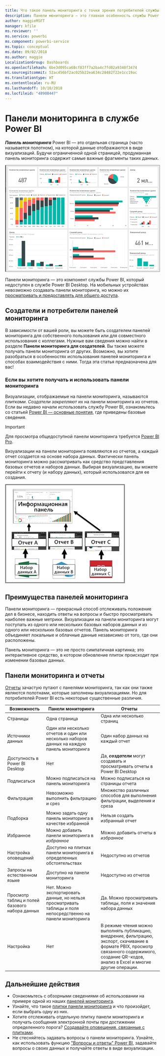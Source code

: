 ```yaml
---
title: Что такое панель мониторинга с точки зрения потребителей службы Power BI?
description: Панели мониторинга — это главная особенность службы Power BI.
author: maggieMSFT
manager: kfile
ms.reviewer: ''
ms.service: powerbi
ms.component: powerbi-service
ms.topic: conceptual
ms.date: 09/02/2018
ms.author: maggie
LocalizationGroup: Dashboards
ms.openlocfilehash: 6be3d095ca68cf83ff7a2ba4c7fd02a9340f3474
ms.sourcegitcommit: 52ac456bf2ac025b22ea634c28482f22e1cc19ac
ms.translationtype: HT
ms.contentlocale: ru-RU
ms.lasthandoff: 10/10/2018
ms.locfileid: "48908447"
---
```

# <a name="dashboards-in-power-bi-service"></a>Панели мониторинга в службе Power BI

***Панель мониторинга*** Power BI — это отдельная страница (часто называется полотном), на которой данные отображаются в виде визуализаций. Будучи ограниченной одной страницей, продуманная панель мониторинга содержит самые важные фрагменты таких данных.

![панель мониторинга](media/service-dashboards/power-bi-dashboard2.png)

Панели мониторинга — это компонент службы Power BI, который недоступен в службе Power BI Desktop. На мобильных устройствах невозможно создавать панели мониторинга, но можно их [просматривать и предоставлять для общего доступа](mobile-apps-view-dashboard.md).

## <a name="dashboard-creators-and-dashboard-consumers"></a>Создатели и потребители панелей мониторинга
В зависимости от вашей роли, вы можете быть создателем панелей мониторинга для собственного пользования или для совместного использования с коллегами. Нужные вам сведения можно найти в разделе **Панели мониторинга для создателей**. Вы также можете получать панели мониторинга от других. Возможно, вы хотите разобраться в особенностях использования панелей мониторинга и способах взаимодействия с ними. Тогда эта статья предназначена для вас!


### <a name="if-you-will-be-receiving-and-consuming-dashboards"></a>Если вы хотите получать и использовать панели мониторинга

Визуализации, отображаемые на панели мониторинга, называются *плитками*. *Создатели* *закрепляют* их на панели мониторинга из отчетов. Если вы недавно начали использовать службу Power BI, ознакомьтесь со статьей [Power BI — основные понятия](service-basic-concepts.md), где приведены базовые сведения.

> [!IMPORTANT]
> Для просмотра общедоступной панели мониторинга требуется [Power BI Pro](service-free-vs-pro.md).

Визуализации на панели мониторинга появляются из отчетов, а каждый отчет создается на основе набора данных. Фактически панель мониторинга можно рассматривать как средство представления базовых отчетов и наборов данных. Выбирая визуализацию, вы можете перейти к отчету (и набору данных), который использовался для ее создания.

![схема, показывающая связь между панелями мониторинга, отчетами, наборами данных](media/service-dashboards/power-bi-diagram.png)



## <a name="advantages-of-dashboards"></a>Преимущества панелей мониторинга
Панели мониторинга — прекрасный способ отслеживать положение дел в бизнесе, находить ответы на вопросы и быстро просматривать наиболее важные метрики. Визуализации на панели мониторинга могут поступать из одного или нескольких базовых наборов данных и из одного или нескольких базовых отчетов. Панель мониторинга объединяет локальные и облачные данные независимо от того, где они расположены.

Панель мониторинга — это не просто симпатичная картинка; это интерактивное средство, в котором обновление плиток происходит при изменении базовых данных.

## <a name="dashboards-versus-reports"></a>Панели мониторинга и отчеты
[Отчеты](service-reports.md) зачастую путают с панелями мониторинга, так как они также являются полотнами, которые заполнены визуализациями. Но для потребителей Power BI есть некоторые существенные различия.

| **Возможность** | **Панели мониторинга** | **Отчеты** |
| --- | --- | --- |
| Страницы |Одна страница |Одна или несколько страниц |
| Источники данных |Один или несколько отчетов и один или несколько наборов данных на каждую панель мониторинга |Один набор данных на каждый отчет |
| Доступность в Power BI Desktop |Нет |Да, ***создатели*** могут создавать и просматривать отчеты в Power BI Desktop |
| Подписаться |Можно подписаться на панель мониторинга |Можно подписаться на страницы отчета |
| Фильтрация |Невозможно выполнить фильтрацию и срез |Множество различных способов для выполнения фильтрации, выделения и среза |
| Подборка |Можно задать одну панель мониторинга в качестве избранной |Нельзя создать избранный отчет |
| Избранное | Можно добавить панели мониторинга в *избранное* | Можно добавить отчеты в *избранное*
| Настройка оповещений |Доступно на плитках панели мониторинга в определенных обстоятельствах |Недоступно из отчетов |
| Запросы на естественном языке |Доступно на панели мониторинга |Недоступно из отчетов |
| Просмотр таблиц и полей базового набора данных |Нет. Можно экспортировать данные, но нельзя просматривать таблицы и поля непосредственно на панели мониторинга |Да. Можно просматривать таблицы, поля и значения набора данных |
| Настройка |Нет |В режиме чтения можно выполнять публикацию, внедрение, фильтрацию, экспорт, скачивание в формате PBIX, просмотр связанного содержимого, создание QR-кодов, анализ в Excel и многие другие операции.  |

## <a name="next-steps"></a>Дальнейшие действия
* Ознакомьтесь с обзорными сведениями об использовании на примере одной из наших [панелей мониторинга](sample-tutorial-connect-to-the-samples.md).
* Узнайте, что такое [плитки панели мониторинга](service-dashboard-tiles.md) и что произойдет, если выбрать одну из них.
* Хотите отслеживать отдельную плитку панели мониторинга и получать сообщения электронной почты при достижении определенного порога? [Создавайте оповещения, связанные с плитками](service-set-data-alerts.md).
* Не стесняйтесь задавать вопросы о панели мониторинга. Узнайте, как использовать функцию ["Вопросы и ответы" Power BI](power-bi-tutorial-q-and-a.md), задавайте вопросы о своих данных и получайте ответы в виде визуализации.
